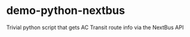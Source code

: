 demo-python-nextbus
===================

Trivial python script that gets AC Transit route info via the NextBus API
